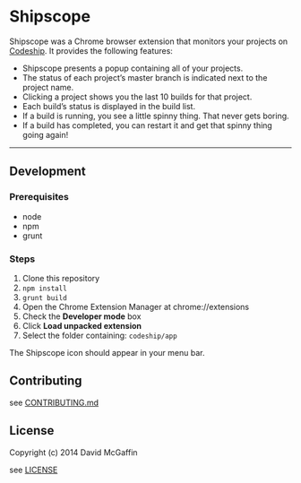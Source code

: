 # Shipscope


Shipscope was a Chrome browser extension that monitors your projects on [Codeship](https://codeship.com). It provides the following features:

* Shipscope presents a popup containing all of your projects.
* The status of each project’s master branch is indicated next to the project name. 
* Clicking a project shows you the last 10 builds for that project.
* Each build’s status is displayed in the build list.
* If a build is running, you see a little spinny thing. That never gets boring.
* If a build has completed, you can restart it and get that spinny thing going again!


---

## Development

### Prerequisites

* node
* npm
* grunt

### Steps

1. Clone this repository
1. `npm install`
1. `grunt build`
1. Open the Chrome Extension Manager at chrome://extensions
1. Check the **Developer mode** box
1. Click **Load unpacked extension**
1. Select the folder containing: `codeship/app`

The Shipscope icon should appear in your menu bar.

## Contributing

see [CONTRIBUTING.md](https://github.com/codeship/shipscope/blob/master/CONTRIBUTING.md)

## License

Copyright (c) 2014 David McGaffin

see [LICENSE](https://github.com/codeship/shipscope/blob/master/LICENSE)
